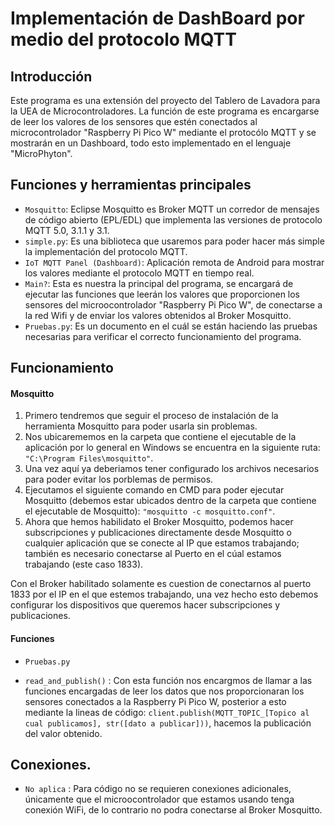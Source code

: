 # **Implementación de DashBoard por medio del protocolo MQTT**

## **Introducción**
Este programa es una extensión del proyecto del Tablero de Lavadora para la UEA de Microcontroladores. 
La función de este programa es encargarse de leer los valores de los sensores que estén conectados al microcontrolador "Raspberry Pi Pico W" mediante el protocólo MQTT y se mostrarán en un Dashboard, todo esto implementado en el lenguaje "MicroPhyton".

## Funciones y herramientas principales

- `Mosquitto`: Eclipse Mosquitto es Broker MQTT un corredor de mensajes de código abierto (EPL/EDL) que implementa las versiones de protocolo MQTT 5.0, 3.1.1 y 3.1.
- `simple.py`: Es una biblioteca que usaremos para poder hacer más simple la implementación del protocolo MQTT.
- `IoT MQTT Panel (Dashboard)`: Aplicación remota de Android para mostrar los valores mediante el protocolo MQTT en tiempo real.
- `Main?`: Esta es nuestra la principal del programa, se encargará de ejecutar las funciones que leerán los valores que proporcionen los sensores del microocontrolador "Raspberry Pi Pico W", de conectarse a la red Wifi y de enviar los valores obtenidos al Broker Mosquitto.
- `Pruebas.py`: Es un documento en el cuál se están haciendo las pruebas necesarias para verificar el correcto funcionamiento del programa.

## Funcionamiento

#### Mosquitto

1. Primero tendremos que seguir el proceso de instalación de la herramienta Mosquitto para poder usarla sin problemas.
2. Nos ubicarememos en la carpeta que contiene el ejecutable de la aplicación por lo general en Windows se encuentra en la siguiente ruta: `"C:\Program Files\mosquitto"`.
3. Una vez aquí ya deberiamos tener configurado los archivos necesarios para poder evitar los porblemas de permisos.
4. Ejecutamos el siguiente comando en CMD para poder ejecutar Mosquitto (debemos estar ubicados dentro de la carpeta que contiene el ejecutable de Mosquitto): `"mosquitto -c mosquitto.conf"`.
5. Ahora que hemos habilidato el Broker Mosquitto, podemos hacer subscripciones y publicaciones directamente desde Mosquitto o cualquier aplicación que se conecte al IP que estamos trabajando; también es necesario conectarse al Puerto en el cúal estamos trabajando (este caso 1833).

Con el Broker habilitado solamente es cuestion de conectarnos al puerto 1833 por el IP en el que estemos trabajando, una vez hecho esto debemos configurar los dispositivos que queremos hacer subscripciones y publicaciones.

#### Funciones

- `Pruebas.py`

- `read_and_publish()` : Con esta función nos encargmos de llamar a las funciones encargadas de leer los datos que nos proporcionaran los sensores conectados a la Raspberry Pi Pico W, posterior a esto mediante la lineas de código: `client.publish(MQTT_TOPIC_[Topico al cual publicamos], str([dato a publicar]))`, hacemos la publicación del valor obtenido.

## Conexiones.
- `No aplica` : Para código no se requieren conexiones adicionales, únicamente que el microocontrolador que estamos usando tenga conexión WiFi, de lo contrario no podra conectarse al Broker Mosquitto.